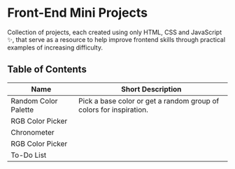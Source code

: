 
# Front-End Mini Projects 

Collection of projects, each created using only HTML, CSS and JavaScript ✨, that serve as a resource to help improve frontend skills through practical examples of increasing difficulty.



## Table of Contents
| Name      | Short Description |
| ----------- | ----------- |
| Random Color Palette      | Pick a base color or get a random group of colors for inspiration.      |
| RGB Color Picker   |         |
| Chronometer   |         |
| RGB Color Picker   |         |
| To-Do List   |         |